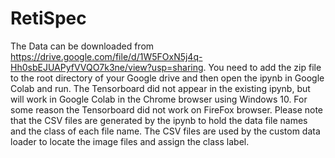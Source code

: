 # RetiSpec
The Data can be downloaded from https://drive.google.com/file/d/1W5FOxN5j4q-Hh0sbEJUAPyfVVQO7k3ne/view?usp=sharing. 
You need to add the zip file to the root directory of your Google drive and then open the ipynb in Google Colab and run.
The Tensorboard did not appear in the existing ipynb, but will work in Google Colab in the Chrome browser using Windows 10. 
For some reason the Tensorboard did not work on FireFox browser.
Please note that the CSV files are generated by the ipynb to hold the data file names and the class of each file name. The CSV files are used by the custom data loader to locate the image files and assign the class label. 
